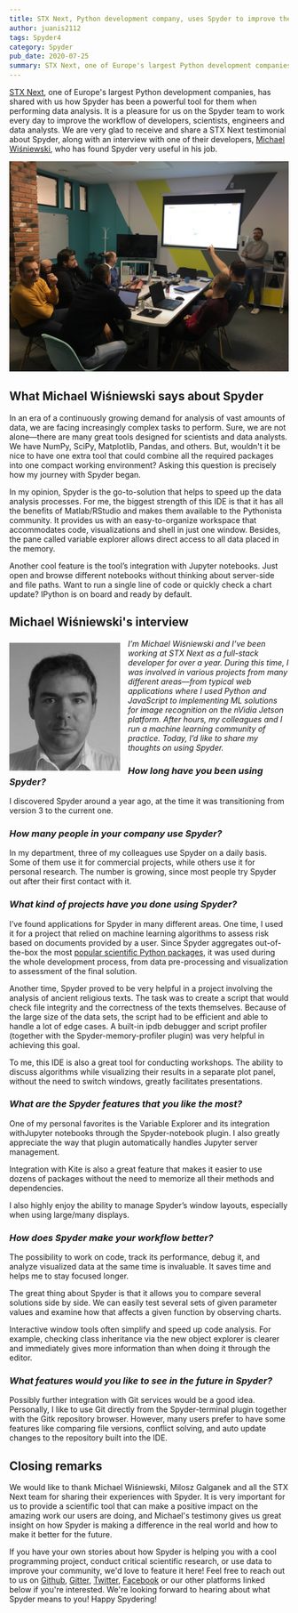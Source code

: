 ```yaml
---
title: STX Next, Python development company, uses Spyder to improve their workflow
author: juanis2112
tags: Spyder4
category: Spyder
pub_date: 2020-07-25
summary: STX Next, one of Europe's largest Python development companies, has shared with us how Spyder has been a powerful tool for them when performing data analysis. It is a pleasure for us on the Spyder team to work every day to improve the workflow of developers, scientists, engineers and data analysts. We are very glad to receive and share a STX Next testimonial about Spyder, along with an interview with one of their developers, Michael Wiśniewski, who has found Spyder very useful in his job.
---
```


[STX Next](https://www.stxnext.com), one of Europe's largest Python development companies, has shared with us how Spyder has been a powerful tool for them when performing data analysis.
It is a pleasure for us on the Spyder team to work every day to improve the workflow of developers, scientists, engineers and data analysts.
We are very glad to receive and share a STX Next testimonial about Spyder, along with an interview with one of their developers, [Michael Wiśniewski](https://github.com/Michael-Wisniewski), who has found Spyder very useful in his job.

![The Company](stxnext.jpg)

## What Michael Wiśniewski says about Spyder

In an era of a continuously growing demand for analysis of vast amounts of data, we are facing increasingly complex tasks to perform.
Sure, we are not alone—there are many great tools designed for scientists and data analysts.
We have NumPy, SciPy, Matplotlib, Pandas, and others.
But, wouldn't it be nice to have one extra tool that could combine all the required packages into one compact working environment? Asking this question is precisely how my journey with Spyder began.

In my opinion, Spyder is the go-to-solution that helps to speed up the data analysis processes.
For me, the biggest strength of this IDE is that it has all the benefits of Matlab/RStudio and makes them available to the Pythonista community.
It provides us with an easy-to-organize workspace that accommodates code, visualizations and shell in just one window.
Besides, the pane called variable explorer allows direct access to all data placed in the memory.

Another cool feature is the tool’s integration with Jupyter notebooks.
Just open and browse different notebooks without thinking about server-side and file paths.
Want to run a single line of code or quickly check a chart update? IPython is on board and ready by default.

## Michael Wiśniewski's interview

<img src="profile.png" alt="Michael Wiśniewski" style="margin-top: 0.5em; width: 200px; margin-right: 1em; float: left;">

*I’m Michael Wiśniewski and I’ve been working at STX Next as a full-stack developer for over a year.
During this time, I was involved in various projects from many different areas—from typical web applications where I used Python and JavaScript to implementing ML solutions for image recognition on the nVidia Jetson platform.
After hours, my colleagues and I run a machine learning community of practice. Today, I’d like to share my thoughts on using Spyder.*

### *How long have you been using Spyder?*

I discovered Spyder around a year ago, at the time it was transitioning from version 3 to the current one.

### *How many people in your company use Spyder?*

In my department, three of my colleagues use Spyder on a daily basis.
Some of them use it for commercial projects, while others use it for personal research.
The number is growing, since most people try Spyder out after their first contact with it.

### *What kind of projects have you done using Spyder?*

I’ve found applications for Spyder in many different areas.
One time, I used it for a project that relied on machine learning algorithms to assess risk based on documents provided by a user.
Since Spyder aggregates out-of-the-box the most [popular scientific Python packages](https://www.stxnext.com/blog/most-popular-python-scientific-libraries/), it was used during the whole development process, from data pre-processing and visualization to assessment of the final solution.

Another time, Spyder proved to be very helpful in a project involving the analysis of ancient religious texts.
The task was to create a script that would check file integrity and the correctness of the texts themselves.
Because of the large size of the data sets, the script had to be efficient and able to handle a lot of edge cases.
A built-in ipdb debugger and script profiler (together with the Spyder-memory-profiler plugin) was very helpful in achieving this goal.

To me, this IDE is also a great tool for conducting workshops.
The ability to discuss algorithms while visualizing their results in a separate plot panel, without the need to switch windows, greatly facilitates presentations.

### *What are the Spyder features that you like the most?*

One of my personal favorites is the Variable Explorer and its integration withJupyter notebooks through the Spyder-notebook plugin.
I also greatly appreciate the way that plugin automatically handles Jupyter server management.

Integration with Kite is also a great feature that makes it easier to use dozens of packages without the need to memorize all their methods and dependencies.

I also highly enjoy the ability to manage Spyder’s window layouts, especially when using large/many displays.

### *How does Spyder make your workflow better?*

The possibility to work on code, track its performance, debug it, and analyze visualized data at the same time is invaluable.
It saves time and helps me to stay focused longer.

The great thing about Spyder is that it allows you to compare several solutions side by side.
We can easily test several sets of given parameter values and examine how that affects a given function by observing charts.

Interactive window tools often simplify and speed up code analysis.
For example, checking class inheritance via the new object explorer is clearer and immediately gives more information than when doing it through the editor.

### *What features would you like to see in the future in Spyder?*

Possibly further integration with Git services would be a good idea.
Personally, I like to use Git directly from the Spyder-terminal plugin together with the Gitk repository browser.
However, many users prefer to have some features like comparing file versions, conflict solving, and auto update changes to the repository built into the IDE.

## Closing remarks

We would like to thank Michael Wiśniewski, Milosz Galganek and all the STX Next team for sharing their experiences with Spyder.
It is very important for us to provide a scientific tool that can make a positive impact on the amazing work our users are doing, and Michael's testimony gives us great insight on how Spyder is making a difference in the real world and how to make it better for the future.

If you have your own stories about how Spyder is helping you with a cool programming project, conduct critical scientific research, or use data to improve your community, we'd love to feature it here!
Feel free to reach out to us on [Github](https://github.com/spyder-ide/spyder), [Gitter](https://gitter.im/spyder-ide/public), [Twitter](https://twitter.com/spyder_ide), [Facebook](https://www.facebook.com/SpyderIDE/) or our other platforms linked below if you're interested.
We're looking forward to hearing about what Spyder means to you! Happy Spydering!
